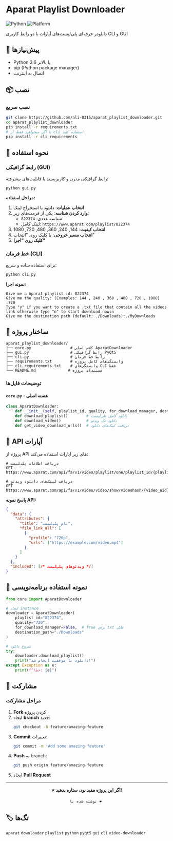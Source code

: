 # Aparat Playlist Downloader

![Python](https://img.shields.io/badge/Python-3.6+-blue.svg)
![Platform](https://img.shields.io/badge/Platform-Windows%20|%20Linux%20|%20macOS-lightgrey.svg)

دانلودر حرفه‌ای پلی‌لیست‌های آپارات با دو رابط کاربری CLI و GUI


## 🔧 پیش‌نیازها

- Python 3.6 یا بالاتر
- pip (Python package manager)
- اتصال به اینترنت

## 📦 نصب

### نصب سریع

```bash
git clone https://github.com/ali-0315/aparat_playlist_downloader.git
cd aparat_playlist_downloader
pip install -r requirements.txt
# یا اگر میخواهید فقط از cli استفاده کنید
pip install -r cli_requirements
```

## 🚀 نحوه استفاده

### رابط گرافیکی (GUI)

رابط گرافیکی مدرن و کاربرپسند با قابلیت‌های پیشرفته:

```bash
python gui.py
```

**مراحل استفاده:**
1. **انتخاب عملیات**: دانلود یا استخراج لینک
2. **وارد کردن شناسه**: یکی از فرمت‌های زیر:
   - شناسه عددی: `822374`
   - لینک کامل: `https://www.aparat.com/playlist/822374`
3. **انتخاب کیفیت**: 144, 240, 360, 480, 720, 1080
4. **انتخاب مسیر خروجی**: با کلیک روی "انتخاب"
5. **کلیک روی "اجرا"**

### خط فرمان (CLI)

برای استفاده ساده و سریع:

```bash
python cli.py
```

**نمونه اجرا:**
```
Give me a Aparat playlist id: 822374
Give me the quality: (Examples: 144 , 240 , 360 , 480 , 720 , 1080) :720
Type "y" if you want to create a .txt file that contain all the videos link otherwise type "n" to start download now:n
Give me the destination path (default: ./Downloads):./MyDownloads
```

## 📁 ساختار پروژه

```
aparat_playlist_downloader/
├── core.py                 # کلاس اصلی AparatDownloader
├── gui.py                  # رابط گرافیکی PyQt5
├── cli.py                  # رابط خط فرمان
├── requirements.txt        # وابستگی‌های کامل پروژه
├── cli_requirements.txt    # وابستگی‌های CLI فقط
└── README.md              # مستندات پروژه
```

### توضیحات فایل‌ها

#### `core.py` - هسته اصلی
```python
class AparatDownloader:
    def __init__(self, playlist_id, quality, for_download_manager, destination_path)
    def download_playlist()        # دانلود کامل پلی‌لیست
    def download_video()           # دانلود تک ویدئو
    def get_video_download_urls()  # دریافت لینک‌های دانلود
```

## 🔌 API آپارات

پروژه از API های زیر آپارات استفاده می‌کند:

```
# دریافت اطلاعات پلی‌لیست
GET https://www.aparat.com/api/fa/v1/video/playlist/one/playlist_id/{playlist_id}

# دریافت لینک‌های دانلود ویدئو
GET https://www.aparat.com/api/fa/v1/video/video/show/videohash/{video_uid}
```

**پاسخ نمونه API:**
```json
{
  "data": {
    "attributes": {
      "title": "نام پلی‌لیست",
      "file_link_all": [
        {
          "profile": "720p",
          "urls": ["https://example.com/video.mp4"]
        }
      ]
    }
  },
  "included": [/* ویدئوهای پلی‌لیست */]
}
```

## 🔄 نمونه استفاده برنامه‌نویسی

```python
from core import AparatDownloader

# ایجاد instance
downloader = AparatDownloader(
    playlist_id="822374",
    quality="720",
    for_download_manager=False,  # True برای txt فایل
    destination_path="./Downloads"
)

# شروع دانلود
try:
    downloader.download_playlist()
    print("دانلود با موفقیت انجام شد!")
except Exception as e:
    print(f"خطا: {e}")
```

## 🤝 مشارکت

### مراحل مشارکت

1. **Fork** کردن پروژه
2. ایجاد **branch** جدید:
   ```bash
   git checkout -b feature/amazing-feature
   ```
3. **Commit** تغییرات:
   ```bash
   git commit -m 'Add some amazing feature'
   ```
4. **Push** به branch:
   ```bash
   git push origin feature/amazing-feature
   ```
5. ایجاد **Pull Request**

---

<div align="center">

**⭐ اگر این پروژه مفید بود، ستاره بدهید!**

`نوشته شده با ❤️ `

</div>

## 🏷️ تگ‌ها

`aparat` `downloader` `playlist` `python` `pyqt5` `gui` `cli` `video-downloader`